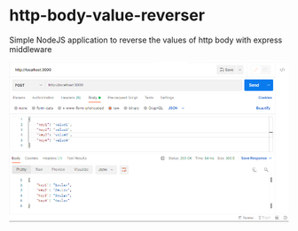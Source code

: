 # http-body-value-reverser
Simple NodeJS application to reverse the values of http body with express middleware

![](readme-images\req-resp-screenshot.png)
